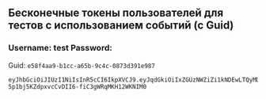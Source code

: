 ## Бесконечные токены пользователей для тестов с использованием событий (с Guid) 

### Username: test  Password: <ANY>

Guid: `e58f4aa9-b1cc-a65b-9c4c-0873d391e987`

```
eyJhbGciOiJIUzI1NiIsInR5cCI6IkpXVCJ9.eyJqdGkiOiIxZGUzNWZiZi1kNDEwLTQyMDYtODM4NC03MGRhMGJkMDM4MGIiLCJodHRwOi8vc2NoZW1hcy54bWxzb2FwLm9yZy93cy8yMDA1LzA1L2lkZW50aXR5L2NsYWltcy9uYW1lIjoidGVzdCIsImh0dHA6Ly9zY2hlbWFzLnhtbHNvYXAub3JnL3dzLzIwMDUvMDUvaWRlbnRpdHkvY2xhaW1zL25hbWVpZGVudGlmaWVyIjoiZTU4ZjRhYTktYjFjYy1hNjViLTljNGMtMDg3M2QzOTFlOTg3IiwiZXhwIjoyNTEyODU0MzYyLCJpc3MiOiJCYW5rQWNjb3VudEF1dGhvcml6YXRpb24iLCJhdWQiOiJCYW5rQWNjb3VudHNXZWJBUEkifQ.QJG-5p1bj5KZdpxvcCvDII6-fiC3gWRqMKH12WKNIM0
```
